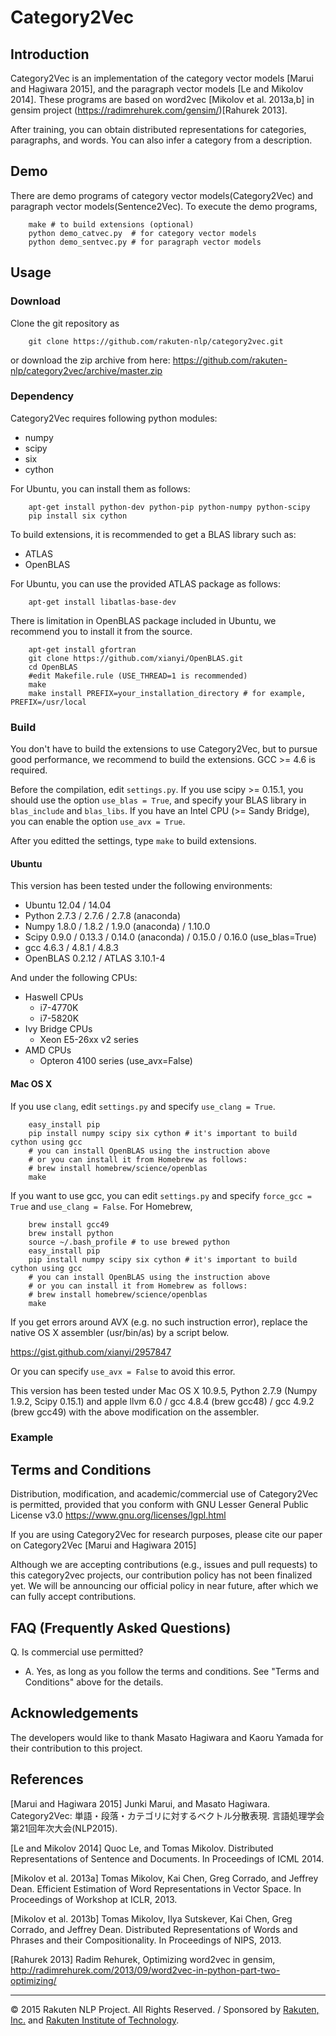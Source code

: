 # Category2Vec

## Introduction
Category2Vec is an implementation of the category vector models [Marui and Hagiwara 2015], and the paragraph vector models [Le and Mikolov 2014].
These programs are based on word2vec [Mikolov et al. 2013a,b] in gensim project (https://radimrehurek.com/gensim/)[Rahurek 2013].

After training, you can obtain distributed representations for categories, paragraphs, and words. You can also infer a category from a description.

## Demo
There are demo programs of category vector models(Category2Vec) and paragraph vector models(Sentence2Vec).
To execute the demo programs,

```
    make # to build extensions (optional)
    python demo_catvec.py  # for category vector models
    python demo_sentvec.py # for paragraph vector models
```


## Usage
### Download
Clone the git repository as 

```
    git clone https://github.com/rakuten-nlp/category2vec.git
```

or download the zip archive from here: https://github.com/rakuten-nlp/category2vec/archive/master.zip

### Dependency
Category2Vec requires following python modules:

* numpy
* scipy
* six
* cython

For Ubuntu, you can install them as follows:
```
    apt-get install python-dev python-pip python-numpy python-scipy
    pip install six cython
```

To build extensions, it is recommended to get a BLAS library such as:

* ATLAS
* OpenBLAS

For Ubuntu, you can use the provided ATLAS package as follows:
```
    apt-get install libatlas-base-dev
```

There is limitation in OpenBLAS package included in Ubuntu, we recommend you to install it from the source.
```
    apt-get install gfortran
    git clone https://github.com/xianyi/OpenBLAS.git
    cd OpenBLAS
    #edit Makefile.rule (USE_THREAD=1 is recommended)
    make
    make install PREFIX=your_installation_directory # for example, PREFIX=/usr/local
```


### Build
You don't have to build the extensions to use Category2Vec,
but to pursue good performance, we recommend to build the extensions.
GCC >= 4.6 is required.

Before the compilation, edit `settings.py`.
If you use scipy >= 0.15.1, you should use the option `use_blas = True`, and specify your BLAS library in `blas_include` and `blas_libs`.
If you have an Intel CPU (>= Sandy Bridge), you can enable the option `use_avx = True`.

After you editted the settings, type `make` to build extensions.

#### Ubuntu
This version has been tested under the following environments:

* Ubuntu 12.04 / 14.04
* Python 2.7.3 / 2.7.6 / 2.7.8 (anaconda)
* Numpy 1.8.0 / 1.8.2 / 1.9.0 (anaconda) / 1.10.0
* Scipy 0.9.0 / 0.13.3 / 0.14.0 (anaconda) / 0.15.0 / 0.16.0 (use_blas=True)
* gcc 4.6.3 / 4.8.1 / 4.8.3
* OpenBLAS 0.2.12 / ATLAS 3.10.1-4

And under the following CPUs:

* Haswell CPUs
    * i7-4770K
    * i7-5820K
* Ivy Bridge CPUs
    * Xeon E5-26xx v2 series
* AMD CPUs
    * Opteron 4100 series (use_avx=False)

#### Mac OS X
If you use `clang`, edit `settings.py` and specify `use_clang = True`.
```
    easy_install pip
    pip install numpy scipy six cython # it's important to build cython using gcc
    # you can install OpenBLAS using the instruction above 
    # or you can install it from Homebrew as follows:
    # brew install homebrew/science/openblas
    make
```

If you want to use gcc, you can edit `settings.py` and specify `force_gcc = True` and `use_clang = False`.
For Homebrew,
```
    brew install gcc49
    brew install python
    source ~/.bash_profile # to use brewed python
    easy_install pip
    pip install numpy scipy six cython # it's important to build cython using gcc
    # you can install OpenBLAS using the instruction above 
    # or you can install it from Homebrew as follows:
    # brew install homebrew/science/openblas
    make
```
If you get errors around AVX (e.g. no such instruction error), replace the native OS X assembler (usr/bin/as) by a script below.

https://gist.github.com/xianyi/2957847

Or you can specify `use_avx = False` to avoid this error.

This version has been tested under Mac OS X 10.9.5, Python 2.7.9 (Numpy 1.9.2, Scipy 0.15.1) and apple llvm 6.0 / gcc 4.8.4 (brew gcc48) / gcc 4.9.2 (brew gcc49) with the above modification on the assembler.

### Example


## Terms and Conditions
Distribution, modification, and academic/commercial use of Category2Vec is permitted, provided that
you conform with GNU Lesser General Public License v3.0 https://www.gnu.org/licenses/lgpl.html

If you are using Category2Vec for research purposes, please cite our paper on Category2Vec [Marui and Hagiwara 2015]

Although we are accepting contributions (e.g., issues and pull
requests) to this category2vec projects,
our contribution policy has not been finalized yet.
We will be announcing our official policy in near future, after which
we can fully accept contributions.

## FAQ (Frequently Asked Questions)
Q. Is commercial use permitted?
- A. Yes, as long as you follow the terms and conditions. See "Terms and Conditions" above for the details.

## Acknowledgements
The developers would like to thank Masato Hagiwara and Kaoru Yamada for their contribution to this project.

## References
[Marui and Hagiwara 2015] Junki Marui, and Masato Hagiwara. Category2Vec: 単語・段落・カテゴリに対するベクトル分散表現. 言語処理学会第21回年次大会(NLP2015).

[Le and Mikolov 2014] Quoc Le, and Tomas Mikolov. Distributed Representations of Sentence and Documents. In Proceedings of ICML 2014.

[Mikolov et al. 2013a] Tomas Mikolov, Kai Chen, Greg Corrado, and Jeffrey Dean. Efficient Estimation of Word Representations 
in Vector Space. In Proceedings of Workshop at ICLR, 2013.

[Mikolov et al. 2013b] Tomas Mikolov, Ilya Sutskever, Kai Chen, Greg Corrado, and Jeffrey Dean. Distributed Representations 
of Words and Phrases and their Compositionality. In Proceedings of NIPS, 2013.

[Rahurek 2013] Radim Rehurek, Optimizing word2vec in gensim, http://radimrehurek.com/2013/09/word2vec-in-python-part-two-optimizing/

---

&copy; 2015 Rakuten NLP Project. All Rights Reserved. / Sponsored by [Rakuten, Inc.](http://global.rakuten.com/corp/) and [Rakuten Institute of Technology](http://rit.rakuten.co.jp/).